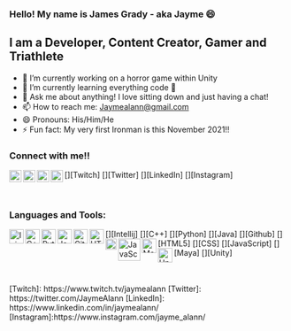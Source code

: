 ### Hello! My name is James Grady - aka Jayme 😄

## I am a Developer, Content Creator, Gamer and Triathlete
- 🔭 I’m currently working on a horror game within Unity
- 🌱 I’m currently learning everything code 🤣
- 💬 Ask me about anything! I love sitting down and just having a chat!
- 📫 How to reach me: Jaymealann@gmail.com 
- 😄 Pronouns: His/Him/He
- ⚡ Fun fact: My very first Ironman is this November 2021!!

### Connect with me!!
[<img align="left" alt="twitch" width="22px" src="https://cdn.jsdelivr.net/npm/simple-icons@v3/icons/twitch.svg" />][Twitch]
[<img align="left" alt="twitter" width="22px" src="https://cdn.jsdelivr.net/npm/simple-icons@v3/icons/twitter.svg" />][Twitter]
[<img align="left" alt="Linkedin" width="22px" src="https://cdn.jsdelivr.net/npm/simple-icons@v3/icons/linkedin.svg" />][LinkedIn]
[<img align="left" alt="instagram" width="22px" src="https://cdn.jsdelivr.net/npm/simple-icons@v3/icons/instagram.svg" />][Instagram]

<br/>

### Languages and Tools:
[<img align="left" alt="Injellij" width="26px" src="https://upload.wikimedia.org/wikipedia/commons/thumb/9/9c/IntelliJ_IDEA_Icon.svg/1200px-IntelliJ_IDEA_Icon.svg.png" />][Intellij]
[<img align="left" alt="C++" width="26px" src="https://upload.wikimedia.org/wikipedia/commons/thumb/1/18/ISO_C%2B%2B_Logo.svg/306px-ISO_C%2B%2B_Logo.svg.png" />][C++]
[<img align="left" alt="Python" width="26px" src="https://www.pinclipart.com/picdir/middle/269-2691398_python-logo-clipart-transparent-background-png-download.png" />][Python]
[<img align="left" alt="Java" width="26px" src="https://brandslogos.com/wp-content/uploads/images/large/java-logo-1.png" />][Java]
[<img align="left" alt="Github" width="26px" src="https://image.flaticon.com/icons/png/512/25/25231.png" />][Github]
[<img align="left" alt="HTML5" width="26px" src="https://cdn.iconscout.com/icon/free/png-512/html5-10-569380.png" />][HTML5]
[<img align="left" alt="CSS" width="20px" src="https://i.pinimg.com/originals/eb/7e/20/eb7e20e646f5b7ec9ed4f8f78a5dee8f.png" />][CSS]
[<img align="left" alt="JavaScript" width="40px" src="https://1000logos.net/wp-content/uploads/2020/09/JavaScript-Logo.png" />][JavaScript]
[<img align="left" alt="Maya" width="26px" src="https://mpng.subpng.com/20190306/tg/kisspng-autodesk-maya-computer-icons-portable-network-grap-5c8019ec7cbb67.4418013315518991165109.jpg" />][Maya]
[<img align="left" alt="Unity" width="26px" src="https://brandslogos.com/wp-content/uploads/images/large/unity-logo.png" />][Unity]

<br />
<br />
[Twitch]: https://www.twitch.tv/jaymealann
[Twitter]: https://twitter.com/JaymeAlann
[LinkedIn]: https://www.linkedin.com/in/jaymealann/
[Instagram]:https://www.instagram.com/jayme_alann/
